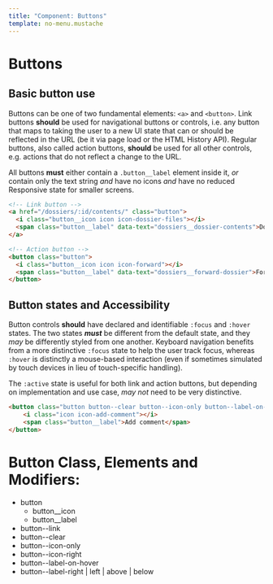 ```yaml
---
title: "Component: Buttons"
template: no-menu.mustache
---
```


# Buttons

## Basic button use

Buttons can be one of two fundamental elements: `<a>` and `<button>`. Link buttons **should** be used for navigational buttons or controls, i.e. any button that maps to taking the user to a new UI state that can or should be reflected in the URL (be it via page load or the HTML History API). Regular buttons, also called action buttons, **should** be used for all other controls, e.g. actions that do not reflect a change to the URL.

All buttons **must** either contain a `.button__label` element inside it, _or_ contain only the text string _and_ have no icons _and_ have no reduced Responsive state for smaller screens.

```html
<!-- Link button -->
<a href="/dossiers/:id/contents/" class="button">
  <i class="button__icon icon icon-dossier-files"></i>
  <span class="button__label" data-text="dossiers__dossier-contents">Dossier Contents</span>
</a>

<!-- Action button -->
<button class="button">
  <i class="button__icon icon icon-forward"></i>
  <span class="button__label" data-text="dossiers__forward-dossier">Forward dossier</span>
</button>
```

## Button states and Accessibility

Button controls **should** have declared and identifiable `:focus` and `:hover` states. The two states ***must*** be different from the default state, and they _may_ be differently styled from one another. Keyboard navigation benefits from a more distinctive `:focus` state to help the user track focus, whereas `:hover` is distinctly a mouse-based interaction (even if sometimes simulated by touch devices in lieu of touch-specific handling). 

The `:active` state is useful for both link and action buttons, but depending on implementation and use case, _may not_ need to be very distinctive.



```html
<button class="button button--clear button--icon-only button--label-on-hover button--label-on-right">
    <i class="icon icon-add-comment"></i>
    <span class="button__label">Add comment</span>
</button>
```

# Button Class, Elements and Modifiers:

* button
  * button__icon 
  * button__label
* button--link
* button--clear
* button--icon-only
* button--icon-right
* button--label-on-hover
* button--label-right | left | above | below
